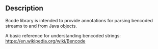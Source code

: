 Description
-------------------------------------------------------------------------------------------------------
Bcode library is intended to provide annotations for parsing bencoded streams to and from Java objects.

A basic reference for understanding bencoded strings: https://en.wikipedia.org/wiki/Bencode